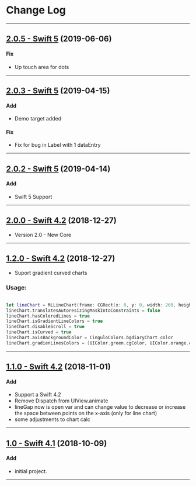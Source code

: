# Change Log
-----
## [2.0.5 - Swift 5](https://github.com/micheltlutz/MLLineChart/releases/tag/v2.0.4) (2019-06-06)

#### Fix
* Up touch area for dots

-----
## [2.0.3 - Swift 5](https://github.com/micheltlutz/MLLineChart/releases/tag/v2.0.3) (2019-04-15)

#### Add
* Demo target added

#### Fix
* Fix for bug in Label with 1 dataEntry

---
## [2.0.2 - Swift 5](https://github.com/micheltlutz/MLLineChart/releases/tag/v2.0.2) (2019-04-14)

#### Add
* Swift 5 Support

---

## [2.0.0 - Swift 4.2](https://github.com/micheltlutz/MLLineChart/releases/tag/v2.0.0) (2018-12-27)

* Version 2.0 - New Core

---

## [1.2.0 - Swift 4.2](https://github.com/micheltlutz/MLLineChart/releases/tag/v1.2.0) (2018-12-27)

* Suport gradient curved charts

### Usage: 

```swift 

let lineChart = MLLineChart(frame: CGRect(x: 0, y: 0, width: 260, height: 230))
lineChart.translatesAutoresizingMaskIntoConstraints = false
lineChart.hasColoredLines = true
lineChart.isGradientLineColors = true
lineChart.disableScroll = true
lineChart.isCurved = true
lineChart.axisBackgroundColor = CinguloColors.bgdiaryChart.color
lineChart.gradienLinesColors = [UIColor.green.cgColor, UIColor.orange.cgColor,UIColor.red.cgColor]
```

---

## [1.1.0 - Swift 4.2](https://github.com/micheltlutz/MLLineChart/releases/tag/v1.1.0) (2018-11-01)

#### Add
* Support a Swift 4.2
* Remove Dispatch from UIView.animate
* lineGap now is open var and can change value to decrease or increase the space between points on the x-axis (only for line chart)
* some adjustments to chart calc


---

## [1.0 - Swift 4.1](https://github.com/micheltlutz/MLLineChart/releases/tag/v1.0) (2018-10-09)

#### Add
* initial project.


---

